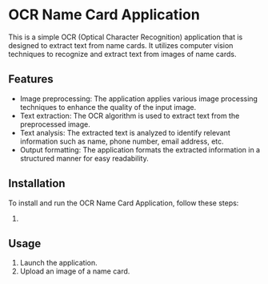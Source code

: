 # OCR Name Card Application

This is a simple OCR (Optical Character Recognition) application that is designed to extract text from name cards. It utilizes computer vision techniques to recognize and extract text from images of name cards.

## Features

- Image preprocessing: The application applies various image processing techniques to enhance the quality of the input image.
- Text extraction: The OCR algorithm is used to extract text from the preprocessed image.
- Text analysis: The extracted text is analyzed to identify relevant information such as name, phone number, email address, etc.
- Output formatting: The application formats the extracted information in a structured manner for easy readability.

## Installation

To install and run the OCR Name Card Application, follow these steps:

1. 

## Usage

1. Launch the application.
2. Upload an image of a name card.

